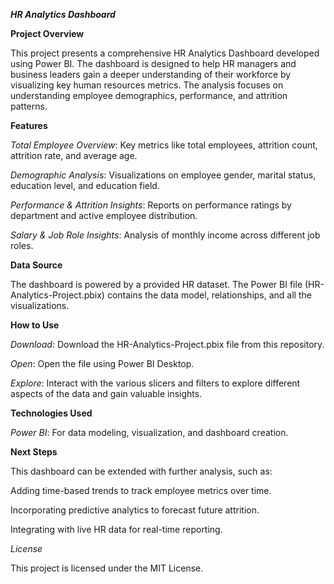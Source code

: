 ***HR Analytics Dashboard***

**Project Overview**

This project presents a comprehensive HR Analytics Dashboard developed using Power BI. The dashboard is designed to help HR managers and business leaders gain a deeper understanding of their workforce by visualizing key human resources metrics. The analysis focuses on understanding employee demographics, performance, and attrition patterns.

**Features**

*Total Employee Overview*: Key metrics like total employees, attrition count, attrition rate, and average age.

*Demographic Analysis*: Visualizations on employee gender, marital status, education level, and education field.

*Performance & Attrition Insights*: Reports on performance ratings by department and active employee distribution.

*Salary & Job Role Insights*: Analysis of monthly income across different job roles.

**Data Source**

The dashboard is powered by a provided HR dataset. The Power BI file (HR-Analytics-Project.pbix) contains the data model, relationships, and all the visualizations.

**How to Use**

*Download*: Download the HR-Analytics-Project.pbix file from this repository.

*Open*: Open the file using Power BI Desktop.

*Explore*: Interact with the various slicers and filters to explore different aspects of the data and gain valuable insights.

**Technologies Used**

*Power BI*: For data modeling, visualization, and dashboard creation.

**Next Steps**

This dashboard can be extended with further analysis, such as:

Adding time-based trends to track employee metrics over time.

Incorporating predictive analytics to forecast future attrition.

Integrating with live HR data for real-time reporting.

*License*

This project is licensed under the MIT License.
